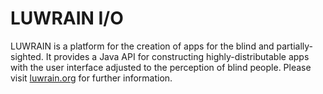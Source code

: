 
# LUWRAIN I/O


LUWRAIN is a platform for the creation of apps for the blind and partially-sighted.
It provides a Java API for constructing highly-distributable apps
with the user interface adjusted to the perception of blind people.
Please visit [luwrain.org](http://luwrain.org/?lang=en) for further information.
